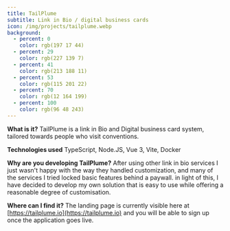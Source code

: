 ```yaml
---
title: TailPlume
subtitle: Link in Bio / digital business cards
icon: /img/projects/tailplume.webp
background:
  - percent: 0
    color: rgb(197 17 44)
  - percent: 29
    color: rgb(227 139 7)
  - percent: 41
    color: rgb(213 188 11)
  - percent: 53
    color: rgb(115 201 22)
  - percent: 70
    color: rgb(12 164 199)
  - percent: 100
    color: rgb(96 48 243)
---
```

**What is it?**
TailPlume is a link in Bio and Digital business card system, tailored towards people who visit conventions.

**Technologies used**
TypeScript, Node.JS, Vue 3, Vite, Docker

**Why are you developing TailPlume?**
After using other link in bio services I just wasn't happy with the way they handled customization, and many of the services I tried locked basic features behind a paywall. in light of this, I have decided to develop my own solution that is easy to use while offering a reasonable degree of customisation.

**Where can I find it?**
The landing page is currently visible here at [https://tailplume.io](https://tailplume.io) and you will be able to sign up once the application goes live.